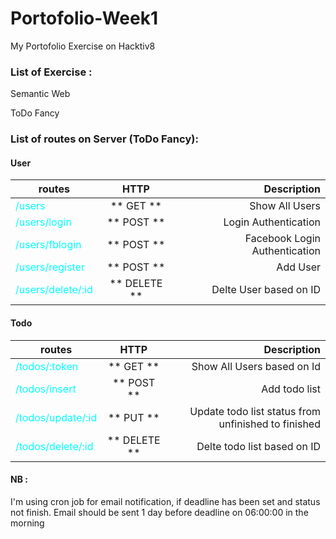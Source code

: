 # Portofolio-Week1
My Portofolio Exercise on Hacktiv8

### List of Exercise :

Semantic Web

ToDo Fancy

### List of routes on Server (ToDo Fancy):

#### User

|routes                                         |HTTP         |Description                  |
|-----------------------------------------------|:-----------:|----------------------------:|
|<div style='color:cyan'>/users</div>           |** GET **    |Show All Users               |
|<div style='color:cyan'>/users/login</div>     |** POST **   |Login Authentication         |
|<div style='color:cyan'>/users/fblogin</div>   |** POST **   |Facebook Login Authentication|
|<div style='color:cyan'>/users/register</div>  |** POST **   |Add User                     |
|<div style='color:cyan'>/users/delete/:id</div>|** DELETE ** |Delte User based on ID       |

#### Todo

|routes                                         |HTTP         |Description                                        |
|-----------------------------------------------|:-----------:|--------------------------------------------------:|
|<div style='color:cyan'>/todos/:token</div>    |** GET **    |Show All Users based on Id                         |
|<div style='color:cyan'>/todos/insert</div>    |** POST **   |Add todo list                                      |
|<div style='color:cyan'>/todos/update/:id</div>|** PUT **    |Update todo list status from unfinished to finished|
|<div style='color:cyan'>/todos/delete/:id</div>|** DELETE ** |Delte todo list based on ID                        |

#### NB :
I'm using cron job for email notification, if deadline has been set and status not finish. Email should be sent 1 day before deadline on 06:00:00 in the morning
